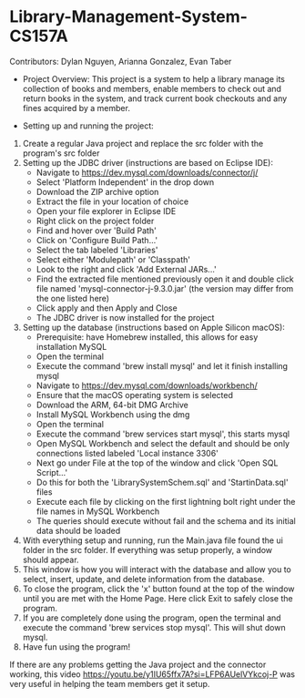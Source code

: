 # Library-Management-System-CS157A
Contributors: Dylan Nguyen, Arianna Gonzalez, Evan Taber

- Project Overview:
This project is a system to help a library manage its collection of books and members, enable members to check out and return books in the system, and track current book checkouts and any fines acquired by a member.

- Setting up and running the project:
1. Create a regular Java project and replace the src folder with the program's src folder
2. Setting up the JDBC driver (instructions are based on Eclipse IDE):
    - Navigate to https://dev.mysql.com/downloads/connector/j/
    - Select 'Platform Independent' in the drop down
    - Download the ZIP archive option
    - Extract the file in your location of choice
    - Open your file explorer in Eclipse IDE
    - Right click on the project folder
    - Find and hover over 'Build Path'
    - Click on 'Configure Build Path...'
    - Select the tab labeled 'Libraries'
    - Select either 'Modulepath' or 'Classpath'
    - Look to the right and click 'Add External JARs...'
    - Find the extracted file mentioned previously open it and double click file named 'mysql-connector-j-9.3.0.jar' (the version may differ from the one listed here)
    - Click apply and then Apply and Close
    - The JDBC driver is now installed for the project
3. Setting up the database (instructions based on Apple Silicon macOS):
    - Prerequisite: have Homebrew installed, this allows for easy installation MySQL
    - Open the terminal
    - Execute the command 'brew install mysql' and let it finish installing mysql
    - Navigate to https://dev.mysql.com/downloads/workbench/
    - Ensure that the macOS operating system is selected
    - Download the ARM, 64-bit DMG Archive
    - Install MySQL Workbench using the dmg
    - Open the terminal
    - Execute the command 'brew services start mysql', this starts mysql
    - Open MySQL Workbench and select the default and should be only connections listed labeled 'Local instance 3306'
    - Next go under File at the top of the window and click 'Open SQL Script...'
    - Do this for both the 'LibrarySystemSchem.sql' and 'StartinData.sql' files
    - Execute each file by clicking on the first lightning bolt right under the file names in MySQL Workbench
    - The queries should execute without fail and the schema and its initial data should be loaded
4. With everything setup and running, run the Main.java file found the ui folder in the src folder.  If everything was setup properly, a window should appear.
5. This window is how you will interact with the database and allow you to select, insert, update, and delete information from the database.
6. To close the program, click the 'x' button found at the top of the window until you are met with the Home Page.  Here click Exit to safely close the program.
7. If you are completely done using the program, open the terminal and execute the command 'brew services stop mysql'.  This will shut down mysql.
8. Have fun using the program!

If there are any problems getting the Java project and the connector working, this video https://youtu.be/y1IU65ffx7A?si=LFP6AUelVYkcoj-P was very useful in helping the team members get it setup.
